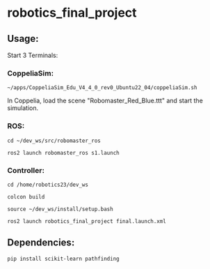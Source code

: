 # robotics_final_project

## Usage:

Start 3 Terminals:

### CoppeliaSim:

`~/apps/CoppeliaSim_Edu_V4_4_0_rev0_Ubuntu22_04/coppeliaSim.sh`

In Coppelia, load the scene "Robomaster_Red_Blue.ttt" and start the simulation.

### ROS:

`cd ~/dev_ws/src/robomaster_ros`

`ros2 launch robomaster_ros s1.launch`

### Controller:

`cd /home/robotics23/dev_ws`

`colcon build`

`source ~/dev_ws/install/setup.bash`

`ros2 launch robotics_final_project final.launch.xml`



## Dependencies:

`pip install scikit-learn pathfinding`
